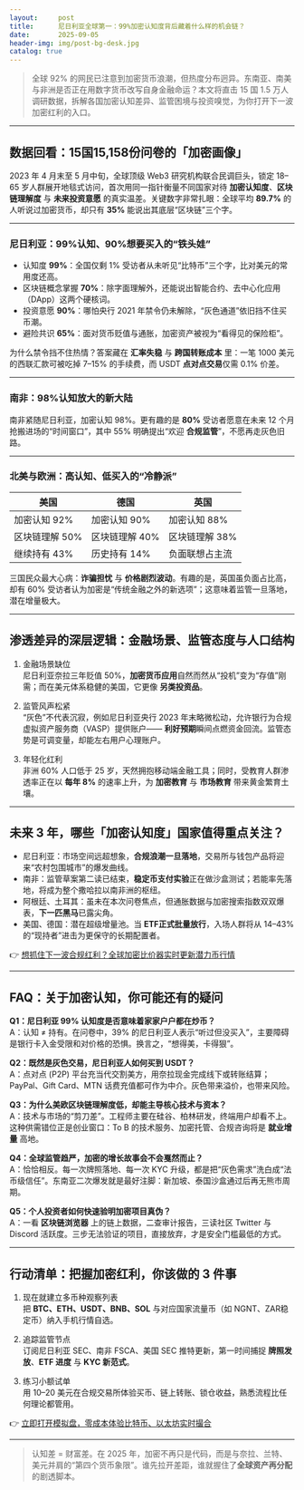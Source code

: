 ```yaml
---
layout:     post
title:      尼日利亚全球第一：99%加密认知度背后藏着什么样的机会链？
date:       2025-09-05
header-img: img/post-bg-desk.jpg
catalog: true
---
```


> 全球 92% 的网民已注意到加密货币浪潮，但热度分布迥异。东南亚、南美与非洲是否正在用数字货币改写自身金融命运？本文将直击 15 国 1.5 万人调研数据，拆解各国加密认知差异、监管困境与投资嗅觉，为你打开下一波加密红利的入口。

---

## 数据回看：15国15,158份问卷的「加密画像」

2023 年 4 月末至 5 月中旬，全球顶级 Web3 研究机构联合民调巨头，锁定 18–65 岁人群展开地毯式访问，首次用同一指针衡量不同国家对待 **加密认知度**、**区块链理解度** 与 **未来投资意愿** 的真实温差。关键数字非常扎眼：全球平均 **89.7%** 的人听说过加密货币，却只有 **35%** 能说出其底层“区块链”三个字。

---

### 尼日利亚：99%认知、90%想要买入的“铁头娃”

- 认知度 **99%**：全国仅剩 1% 受访者从未听见“比特币”三个字，比对美元的常用度还高。
- 区块链概念掌握 **70%**：除字面理解外，还能说出智能合约、去中心化应用（DApp）这两个硬核词。
- 投资意愿 **90%**：哪怕央行 2021 年禁令仍未解除，“灰色通道”依旧挡不住买币潮。
- 避险共识 **65%**：面对货币贬值与通胀，加密资产被视为“看得见的保险柜”。

为什么禁令挡不住热情？答案藏在 **汇率失稳** 与 **跨国转账成本** 里：一笔 1000 美元的西联汇款可被吃掉 7–15% 的手续费，而 USDT **点对点交易**仅需 0.1% 价差。

---

### 南非：98%认知放大的新大陆

南非紧随尼日利亚，加密认知 98%。更有趣的是 **80%** 受访者愿意在未来 12 个月抢搬进场的“时间窗口”，其中 55% 明确提出“欢迎 **合规监管**”，不愿再走灰色旧路。

---

### 北美与欧洲：高认知、低买入的“冷静派”

| 美国 | 德国 | 英国 |
|---|---|---|
| 加密认知 92% | 加密认知 90% | 加密认知 88% |
| 区块链理解 50% | 区块链理解 40% | 区块链理解 38% |
| 继续持有 43% | 历史持有 14% | 负面联想占主流 |

三国民众最大心病：**诈骗担忧** 与 **价格剧烈波动**。有趣的是，英国虽负面占比高，却有 60% 受访者认为加密是“传统金融之外的新选项”；这意味着监管一旦落地，潜在增量极大。

---

## 渗透差异的深层逻辑：金融场景、监管态度与人口结构

1. 金融场景缺位  
   尼日利亚奈拉三年贬值 50%，**加密货币应用**自然而然从“投机”变为“存值”刚需；而在美元体系稳健的美国，它更像 **另类投资品**。

2. 监管风声松紧  
   “灰色”不代表沉寂，例如尼日利亚央行 2023 年末略微松动，允许银行为合规虚拟资产服务商（VASP）提供账户—— **利好预期**瞬间点燃资金回流。监管态势是可调变量，却能左右用户心理账户。

3. 年轻化红利  
   非洲 60% 人口低于 25 岁，天然拥抱移动端金融工具；同时，受教育人群渗透率正在以 **每年 8%** 的速率上升，为 **加密教育** 与 **市场教育** 带来黄金繁育土壤。

---

## 未来 3 年，哪些「加密认知度」国家值得重点关注？

- 尼日利亚：市场空间远超想象，**合规浪潮一旦落地**，交易所与钱包产品将迎来“农村包围城市”的爆发曲线。
- 南非：监管草案第二读已结束，**稳定币支付实验**正在做沙盒测试；若能率先落地，将成为整个撒哈拉以南非洲的枢纽。
- 阿根廷、土耳其：虽未在本次问卷焦点，但通胀数据与加密搜索指数双双爆表，**下一匹黑马**已露尖角。
- 美国、德国：潜在超级增量池。当 **ETF正式批量放行**，入场人群将从 14–43% 的“现持者”进击为更保守的长期配置者。

👉 [想抓住下一波合规红利？全球加密比价器实时更新潜力币行情](https://okxdog.com/)

---

## FAQ：关于加密认知，你可能还有的疑问

**Q1：尼日利亚 99% 认知度是否意味着家家户户都在炒币？**  
A：认知 ≠ 持有。在问卷中，39% 的尼日利亚人表示“听过但没买入”，主要障碍是银行卡入金受限和对价格的恐惧。换言之，“想得美，卡得狠”。

**Q2：既然是灰色交易，尼日利亚人如何买到 USDT？**  
A：点对点 (P2P) 平台充当代交割美方，用奈拉现金完成线下或转账结算；PayPal、Gift Card、MTN 话费充值都可作为中介。灰色带来溢价，也带来风险。

**Q3：为什么美欧区块链理解度低，却能主导核心技术与资本？**  
A：技术与市场的“剪刀差”。工程师主要在硅谷、柏林研发，终端用户却看不上。这种供需错位正是创业窗口：To B 的技术服务、加密托管、合规咨询将是 **就业增量** 高地。

**Q4：全球监管趋严，加密的增长故事会不会戛然而止？**  
A：恰恰相反。每一次牌照落地、每一次 KYC 升级，都是把“灰色需求”洗白成“法币级信任”。东南亚二次爆发就是最好注脚：新加坡、泰国沙盒通过后再无熊市周期。

**Q5：个人投资者如何快速验明加密项目真伪？**  
A：一看 **区块链浏览器** 上的链上数据，二查审计报告，三读社区 Twitter 与 Discord 活跃度。三步无法验证的项目，直接放弃，才是安全门槛最低的方式。

---

## 行动清单：把握加密红利，你该做的 3 件事

1. 现在就建立多币种观察列表  
   把 **BTC、ETH、USDT、BNB、SOL** 与对应国家流量币（如 NGNT、ZAR稳定币）纳入手机行情自选。

2. 追踪监管节点  
   订阅尼日利亚 SEC、南非 FSCA、美国 SEC 推特更新，第一时间捕捉 **牌照发放**、**ETF 进度** 与 **KYC 新范式**。

3. 练习小额试单  
   用 10–20 美元在合规交易所体验买币、链上转账、锁仓收益，熟悉流程比任何理论都管用。

👉 [立即打开模拟盘，零成本体验比特币、以太坊实时撮合](https://okxdog.com/)

---

> 认知差 = 财富差。在 2025 年，加密不再只是代码，而是与奈拉、兰特、美元并肩的“第四个货币象限”。谁先拉开差距，谁就握住了**全球资产再分配**的剧透脚本。
